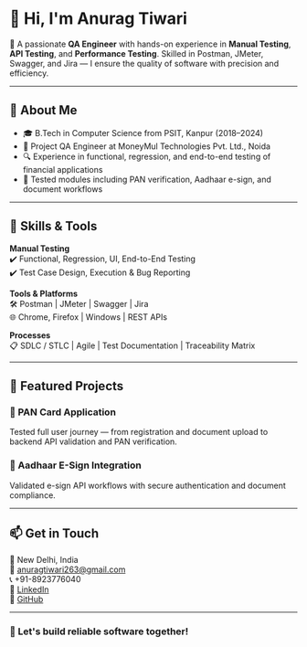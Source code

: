 # 👋 Hi, I'm Anurag Tiwari

🎯 A passionate **QA Engineer** with hands-on experience in **Manual Testing**, **API Testing**, and **Performance Testing**. Skilled in Postman, JMeter, Swagger, and Jira — I ensure the quality of software with precision and efficiency.

---

## 💼 About Me

- 🎓 B.Tech in Computer Science from PSIT, Kanpur (2018–2024)
- 🧪 Project QA Engineer at MoneyMul Technologies Pvt. Ltd., Noida
- 🔍 Experience in functional, regression, and end-to-end testing of financial applications
- 📄 Tested modules including PAN verification, Aadhaar e-sign, and document workflows

---

## 🔧 Skills & Tools

**Manual Testing**  
✔️ Functional, Regression, UI, End-to-End Testing  
✔️ Test Case Design, Execution & Bug Reporting

**Tools & Platforms**  
🛠️ Postman | JMeter | Swagger | Jira  
🌐 Chrome, Firefox | Windows | REST APIs  

**Processes**  
📋 SDLC / STLC | Agile | Test Documentation | Traceability Matrix

---

## 🧪 Featured Projects

### 🔹 PAN Card Application
Tested full user journey — from registration and document upload to backend API validation and PAN verification.

### 🔹 Aadhaar E-Sign Integration  
Validated e-sign API workflows with secure authentication and document compliance.

---

## 📫 Get in Touch

📍 New Delhi, India  
📧 anuragtiwari263@gmail.com  
📞 +91-8923776040  
🔗 [LinkedIn](https://www.linkedin.com/in/anuragtiwari263)  
🔗 [GitHub](https://github.com/anuragtiwari263)



---

### 🚀 Let's build reliable software together!
